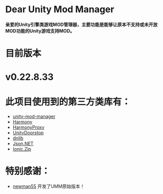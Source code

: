 # Dear Unity Mod Manager
#### 亲爱的Unity引擎类游戏MOD管理器，主要功能是能够让原本不支持或未开放MOD功能的Unity游戏支持MOD。

#
# 目前版本
# v0.22.8.33

#
# 此项目使用到的第三方类库有：
- [unity-mod-manager](https://github.com/newman55/unity-mod-manager)
- [Harmony](https://github.com/pardeike/Harmony)
- [HarmonyProxy](https://github.com/spacehamster/HarmonyProxy)
- [UnityDoorstop](https://github.com/NeighTools/UnityDoorstop)
- [dnlib](https://github.com/0xd4d/dnlib)
- [Json.NET](https://github.com/JamesNK/Newtonsoft.Json)
- [Ionic.Zip](https://archive.codeplex.com/?p=dotnetzip)

#
# 特别感谢：
- [newman55](https://github.com/newman55) 开发了UMM原始版本！
